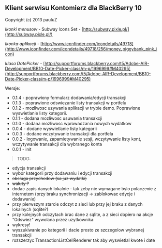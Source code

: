 ## Klient serwisu Kontomierz dla BlackBerry 10  
Copyright (c) 2013 pauluZ

*Ikonki menusow* - Subway Icons Set - [http://subway.pixle.pl/](http://subway.pixle.pl/)

*Ikonka aplikacji* - [http://www.iconfinder.com/icondetails/49718](http://www.iconfinder.com/icondetails/49718/256/money_piggybank_pink_icon)

*klasa DatePicker* - [http://supportforums.blackberry.com/t5/Adobe-AIR-Development/BB10-Date-Picker-class/m-p/1996999#M40295](http://supportforums.blackberry.com/t5/Adobe-AIR-Development/BB10-Date-Picker-class/m-p/1996999#M40295)

Wersje:
* 0.1.4 - poprawiony formularz dodawania/edycji transakcji
* 0.1.3 - poprawione odswiezanie listy transakcji w portfelu
* 0.1.2 - mozliwosc uzywania aplikacji w trybie demo. Poprawione wyswietlanie listy kategorii.
* 0.1.1 - dodana mozliwosc usuwania transakcji
* 0.1.0 - dodana mozliwosc wprowadzania nowych wydatkow
* 0.0.4 - dodane wyswietlanie listy kategorii
* 0.0.3 - dodane wczytywanie transakcji dla portfela
* 0.0.2 - logowanie, zapamietywanie sesji, wczytywanie listy kont, wczytywanie transakcji dla wybranego konta
* 0.0.1 - init

>TODO:
>
* edycja transakcji
* wybor kategorii przy dodawaniu i edycji transakcji
* ~~obsluga przychodow (sa juz wydatki)~~
* ~~waluty ?~~
* dodac zapis danych lokalnie - tak zeby nie wymagane bylo polaczenie z internetem (przy braku synchronizacji -> zablokowac edycje i dodawanie)
* przy pierwszym starcie odczyt z sieci lub przy jej braku z danych lokalnych (sqlite?)
* przy kolejnych odczytach brac dane z sqlite, a z sieci dopiero na akcje "Odswiez" wywolana przez uzytkownika
* wykresy!
* wyszukiwanie po kategorii i dacie prosto ze szczegolow wybranej transakcji
* rozszerzyc TransactionListCellRenderer tak aby wyswietlal kwote i date
